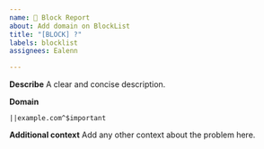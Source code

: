 ```yaml
---
name: 🚫 Block Report
about: Add domain on BlockList
title: "[BLOCK] ?"
labels: blocklist
assignees: Ealenn

---
```


**Describe**
A clear and concise description.

**Domain**
```
||example.com^$important
```

**Additional context**
Add any other context about the problem here.
